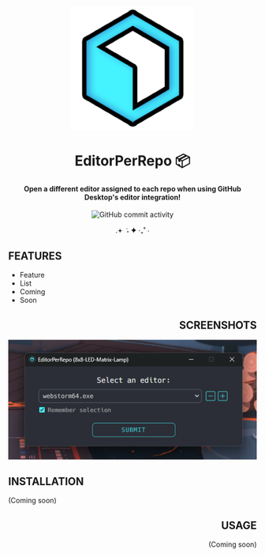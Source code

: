 <div width="100%" align="center">
<img alt="EPR Icon" height="250" src="media/epr-icon.png"/>
<h1>EditorPerRepo 📦</h1>

<h4>Open a different editor assigned to each repo when using GitHub Desktop's editor integration!</h4>

![GitHub commit activity](https://img.shields.io/github/commit-activity/m/rynstwrt/https%3A%2F%2Fwww.github.com%2Frynstwrt%2FEditorPerRepo)

.𖥔 ݁ ˖ ✦ ‧₊˚ ⋅
</div>



## FEATURES
- Feature
- List
- Coming
- Soon



<div align="right">

## SCREENSHOTS
![EPR editor select menu screenshot](media/screenshot1.png)

</div>



## INSTALLATION
(Coming soon)



<div align="right">

## USAGE
(Coming soon)
</div>
